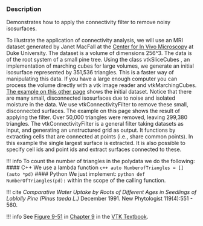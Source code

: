 ### Description
Demonstrates how to apply the connectivity filter to remove noisy isosurfaces.

To illustrate the application of connectivity analysis, we will use an MRI dataset generated by Janet MacFall at the [Center for In Vivo Microscopy](http://www.civm.duhs.duke.edu/) at Duke University. The dataset is a volume of dimensions 256^3. The data is of the root system of a small pine tree. Using the class vtkSliceCubes , an implementation of marching cubes for large volumes, we generate an initial isosurface represented by 351,536 triangles. This is a faster way of manipulating this data. If you have a large enough computer you can process the volume directly with a vtk image reader and vtkMarchingCubes.
[The example on this other page](/Cxx/VisualizationAlgorithms/PineRootConnectivityA) shows the initial dataset. Notice that there are many small, disconnected isosurfaces due to noise and isolated moisture in the data. We use vtkConnectivityFilter to remove these small, disconnected surfaces. The example on this page shows the result of applying the filter. Over 50,000 triangles were removed, leaving 299,380 triangles. The vtkConnectivityFilter is a general filter taking datasets as input, and generating an unstructured grid as output. It functions by extracting cells that are connected at points (i.e., share common points). In this example the single largest surface is extracted. It is also possible to specify cell ids and point ids and extract surfaces connected to these.

!!! info
    To count the number of triangles in the polydata we do the following:
    #### C++
    We use a lambda function
    ``` c++
    auto NumberofTriangles = [](auto *pd)
    ```
    #### Python
    We just implement:
    ``` python
    def NumberOfTriangles(pd):
    ```
    within the scope of the calling function.

!!! cite
    *Comparative Water Uptake by Roots of Different Ages in Seedlings of Loblolly Pine (Pinus taeda L.)* December 1991. New Phytologist 119(4):551 - 560.

!!! info
    See [Figure 9-51](/VTKBook/09Chapter9/#Figure%209-51b) in [Chapter 9](/VTKBook/09Chapter9) in the [VTK Textbook](/VTKBook/01Chapter1/).
